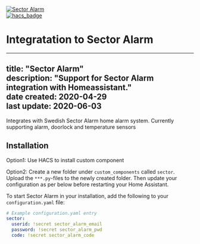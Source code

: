 [![Sector Alarm](https://github.com/gjohansson-ST/sector/blob/master/logos/logo.png)](https://www.sectoralarm.se/)<br>
[![hacs_badge](https://img.shields.io/badge/HACS-Custom-orange.svg?style=for-the-badge)](https://github.com/custom-components/hacs)
# Integratation to Sector Alarm
---
title: "Sector Alarm"<br>
description: "Support for Sector Alarm integration with Homeassistant."<br>
date created: 2020-04-29<br>
last update: 2020-06-03<br>
---

Integrates with Swedish Sector Alarm home alarm system.
Currently supporting alarm, doorlock and temperature sensors

## Installation

Option1:
Use HACS to install custom component

Option2:
Create a new folder under `custom_components` called `sector`. Upload the `***.py`-files to the newly created folder. Then update your configuration as per below before restarting your Home Assistant.

To start Sector Alarm in your installation, add the following to your `configuration.yaml` file:

```yaml
# Example configuration.yaml entry
sector:
  userid: !secret sector_alarm_email
  password: !secret sector_alarm_pwd
  code: !secret sector_alarm_code
```
